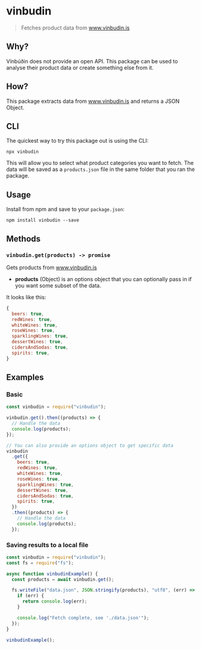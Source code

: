 # vinbudin

> Fetches product data from www.vinbudin.is

## Why?

Vínbúðin does not provide an open API. This package can be used to analyse their product data or create something else from it.

## How?

This package extracts data from www.vinbudin.is and returns a JSON Object.

## CLI

The quickest way to try this package out is using the CLI:

```
npx vinbudin
```

This will allow you to select what product categories you want to fetch. The data will be saved as a `products.json` file in the same folder that you ran the package.

## Usage

Install from npm and save to your `package.json`:

    npm install vinbudin --save

## Methods

### `vinbudin.get(products) -> promise`

Gets products from www.vinbudin.is

- **products** (Object) is an options object that you can optionally pass in if you want some subset of the data.

It looks like this:

```javascript
{
  beers: true,
  redWines: true,
  whiteWines: true,
  roseWines: true,
  sparklingWines: true,
  dessertWines: true,
  cidersAndSodas: true,
  spirits: true,
}
```

## Examples

### Basic

```javascript
const vinbudin = require("vinbudin");

vinbudin.get().then((products) => {
  // Handle the data
  console.log(products);
});

// You can also provide an options object to get specific data
vinbudin
  .get({
    beers: true,
    redWines: true,
    whiteWines: true,
    roseWines: true,
    sparklingWines: true,
    dessertWines: true,
    cidersAndSodas: true,
    spirits: true,
  })
  .then((products) => {
    // Handle the data
    console.log(products);
  });
```

### Saving results to a local file

```javascript
const vinbudin = require("vinbudin");
const fs = require("fs");

async function vinbudinExample() {
  const products = await vinbudin.get();

  fs.writeFile("data.json", JSON.stringify(products), "utf8", (err) => {
    if (err) {
      return console.log(err);
    }

    console.log("Fetch complete, see './data.json'");
  });
}

vinbudinExample();
```
